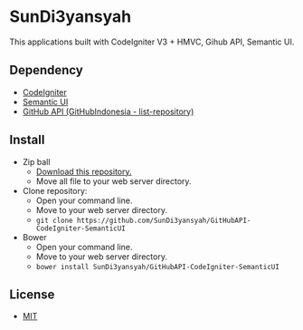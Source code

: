 SunDi3yansyah
==================

This applications built with CodeIgniter V3 + HMVC, Gihub API, Semantic UI.

## Dependency

- [CodeIgniter](https://github.com/bcit-ci/CodeIgniter)
- [Semantic UI](https://github.com/Semantic-Org/Semantic-UI)
- [GitHub API (GitHubIndonesia - list-repository)](https://github.com/GitHubIndonesia/list-repository)

## Install

- Zip ball
    - [Download this repository.](https://github.com/SunDi3yansyah/GitHubAPI-CodeIgniter-SemanticUI/archive/master.zip)
    - Move all file to your web server directory.
- Clone repository:
    - Open your command line.
    - Move to your web server directory.
    - ```git clone https://github.com/SunDi3yansyah/GitHubAPI-CodeIgniter-SemanticUI```
- Bower
    - Open your command line.
    - Move to your web server directory.
    - ```bower install SunDi3yansyah/GitHubAPI-CodeIgniter-SemanticUI```

## License
- [MIT](blob/master/LICENSE)